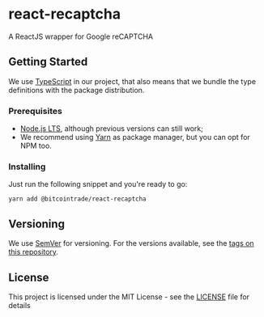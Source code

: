 # react-recaptcha
A ReactJS wrapper for Google reCAPTCHA

## Getting Started

We use [TypeScript](https://www.typescriptlang.org/) in our project, that also means that we bundle the type definitions with the package distribution.

### Prerequisites

- [Node.js LTS](https://nodejs.org/en/download/), although previous versions can still work;
- We recommend using [Yarn](https://yarnpkg.com/en/docs/install) as package manager, but you can opt for NPM too.


### Installing

Just run the following snippet and you're ready to go:

```
yarn add @bitcointrade/react-recaptcha
```

## Versioning

We use [SemVer](http://semver.org/) for versioning. For the versions available, see the [tags on this repository](https://github.com/cryptocurrencytrader/react-recaptcha/tags).

## License

This project is licensed under the MIT License - see the [LICENSE](LICENSE) file for details
